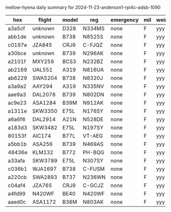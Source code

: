 mellow-hyena daily summary for 2024-11-23-anderson1-rpi4c-adsb-1090

|hex|flight|model|reg|emergency|mil|weirdo|
|--|--|--|--|--|--|--|
|a3a5cf|unknown|D328|N334MS|none|F|yyy|
|abb1de|unknown|B738|N8525S|none|F|yyy|
|c0197e|JZA845|CRJ9|C-FJQZ|none|F|yyy|
|a30bce|unknown|B739|N296AK|none|F|yyy|
|a2101f|MXY259|BCS3|N232BZ|none|F|yyy|
|ab2169|UAL551|A319|N816UA|none|F|yyy|
|ab6229|SWA5204|B738|N8320J|none|F|yyy|
|a3a9a2|AAY294|A319|N335NV|none|F|yyy|
|aae9a3|DAL2078|B739|N802DN|none|F|yyy|
|ac9e23|ASA1284|B39M|N912AK|none|F|yyy|
|a1311e|SKW3350|E75L|N176SY|none|F|yyy|
|a6a6f6|DAL2914|A21N|N528DE|none|F|yyy|
|a183d3|SKW3482|E75L|N197SY|none|F|yyy|
|80153f|AIC174|B77L|VT-AEG|none|F|yyy|
|a5bb1b|ASA256|B739|N469AS|none|F|yyy|
|48436e|KLM132|B772|PH-BQG|none|F|yyy|
|a33afa|SKW3789|E75L|N307SY|none|F|yyy|
|c036b1|WJA1697|B738|C-FUSM|none|F|yyy|
|a220cb|SWA2893|B737|N236WN|none|F|yyy|
|c04af4|JZA765|CRJ9|C-GCJZ|none|F|yyy|
|a4fd99|N420WF|BE40|N420WF|none|F|yyy|
|aaed0c|ASA1172|B38M|N803AK|none|F|yyy|
